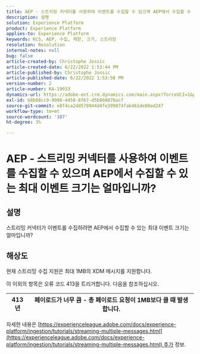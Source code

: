 ```yaml
---
title: AEP - 스트리밍 커넥터를 사용하여 이벤트를 수집할 수 있으며 AEP에서 수집할 수 있는 최대 이벤트 크기는 얼마입니까?
description: 설명
solution: Experience Platform
product: Experience Platform
applies-to: Experience Platform
keywords: KCS, AEP, 수집, 제한, 크기, 스트리밍
resolution: Resolution
internal-notes: null
bug: false
article-created-by: Christophe Jossic
article-created-date: 6/22/2022 1:53:44 PM
article-published-by: Christophe Jossic
article-published-date: 6/22/2022 1:53:58 PM
version-number: 2
article-number: KA-19933
dynamics-url: https://adobe-ent.crm.dynamics.com/main.aspx?forceUCI=1&pagetype=entityrecord&etn=knowledgearticle&id=16f23eb7-32f2-ec11-bb3d-6045bd0158c7
exl-id: b8b08cc9-9998-4458-8f67-d5b860870acf
source-git-commit: e8f4ca2dd578944d4fe399074fab461de88ad247
workflow-type: tm+mt
source-wordcount: '107'
ht-degree: 3%

---
```


# AEP - 스트리밍 커넥터를 사용하여 이벤트를 수집할 수 있으며 AEP에서 수집할 수 있는 최대 이벤트 크기는 얼마입니까?

## 설명

스트리밍 커넥터가 이벤트를 수집하려면 AEP에서 수집할 수 있는 최대 이벤트 크기는 얼마입니까?

## 해상도


현재 스트리밍 수집 지원은 최대 1MB의 XDM 메시지를 지원합니다.

이 이외의 항목은 오류 코드 413을 트리거합니다. 다음을 참조하십시오.




| 413년 | 페이로드가 너무 큼 - 총 페이로드 요청이 1MB보다 클 때 발생합니다. |
| --- | --- |




자세한 내용은 [https://experienceleague.adobe.com/docs/experience-platform/ingestion/tutorials/streaming-multiple-messages.html](https://experienceleague.adobe.com/docs/experience-platform/ingestion/tutorials/streaming-multiple-messages.html) 추가 정보.
